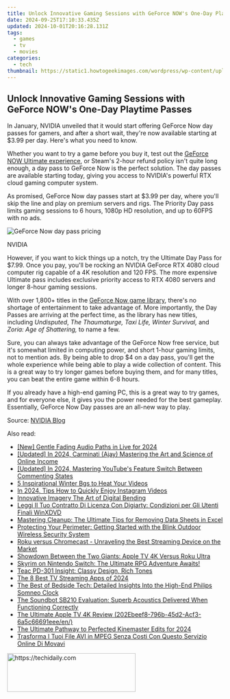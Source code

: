 ```yaml
---
title: Unlock Innovative Gaming Sessions with GeForce NOW's One-Day Playtime Passes
date: 2024-09-25T17:10:33.435Z
updated: 2024-10-01T20:16:28.131Z
tags:
  - games
  - tv
  - movies
categories:
  - tech
thumbnail: https://static1.howtogeekimages.com/wordpress/wp-content/uploads/2022/08/NVIDIA-GeForce-Now-logo-at-CES-2023.jpg
---
```


## Unlock Innovative Gaming Sessions with GeForce NOW's One-Day Playtime Passes

In January, NVIDIA unveiled that it would start offering GeForce Now day passes for gamers, and after a short wait, they're now available starting at $3.99 per day. Here's what you need to know.

 Whether you want to try a game before you buy it, test out the [GeForce NOW Ultimate experience](https://instagram-video-recordings.techidaily.com/new-instagram-showcase-video-reversal-techniques-for-2024/), or Steam's 2-hour refund policy isn't quite long enough, a day pass to GeForce Now is the perfect solution. The day passes are available starting today, giving you access to NVIDIA's powerful RTX cloud gaming computer system.

 As promised, GeForce Now day passes start at $3.99 per day, where you'll skip the line and play on premium servers and rigs. The Priority Day pass limits gaming sessions to 6 hours, 1080p HD resolution, and up to 60FPS with no ads.

![GeForce Now day pass pricing](https://static1.howtogeekimages.com/wordpress/wp-content/uploads/2024/03/geforce-now-day-pass.jpg) 

NVIDIA

 However, if you want to kick things up a notch, try the Ultimate Day Pass for $7.99\. Once you pay, you'll be rocking an NVIDIA GeForce RTX 4080 cloud computer rig capable of a 4K resolution and 120 FPS. The more expensive Ultimate pass includes exclusive priority access to RTX 4080 servers and longer 8-hour gaming sessions.

 With over 1,800+ titles in the [GeForce Now game library](https://www.nvidia.com/en-us/geforce-now/games/), there's no shortage of entertainment to take advantage of. More importantly, the Day Passes are arriving at the perfect time, as the library has new titles, including _Undisputed_, _The Thaumaturge, Taxi Life, Winter Survival,_ and _Zoria: Age of Shattering,_ to name a few. 

 Sure, you can always take advantage of the GeForce Now free service, but it's somewhat limited in computing power, and short 1-hour gaming limits, not to mention ads. By being able to drop $4 on a day pass, you'll get the whole experience while being able to play a wide collection of content. This is a great way to try longer games before buying them, and for many titles, you can beat the entire game within 6-8 hours.

 If you already have a high-end gaming PC, this is a great way to try games, and for everyone else, it gives you the power needed for the best gameplay. Essentially, GeForce Now Day passes are an all-new way to play.

 Source: [NVIDIA Blog](https://blogs.nvidia.com/blog/geforce-now-thursday-day-pass-cygames/)

<ins class="adsbygoogle"
     style="display:block"
     data-ad-format="autorelaxed"
     data-ad-client="ca-pub-7571918770474297"
     data-ad-slot="1223367746"></ins>

<ins class="adsbygoogle"
     style="display:block"
     data-ad-client="ca-pub-7571918770474297"
     data-ad-slot="8358498916"
     data-ad-format="auto"
     data-full-width-responsive="true"></ins>

<span class="atpl-alsoreadstyle">Also read:</span>
<div><ul>
<li><a href="https://article-tips.techidaily.com/new-gentle-fading-audio-paths-in-live-for-2024/"><u>[New] Gentle Fading Audio Paths in Live for 2024</u></a></li>
<li><a href="https://facebook-record-videos.techidaily.com/updated-in-2024-carminati-ajay-mastering-the-art-and-science-of-online-income/"><u>[Updated] In 2024, Carminati (Ajay) Mastering the Art and Science of Online Income</u></a></li>
<li><a href="https://youtube-tips.techidaily.com/ed-in-2024-mastering-youtubes-feature-switch-between-commenting-states/"><u>[Updated] In 2024, Mastering YouTube's Feature Switch Between Commenting States</u></a></li>
<li><a href="https://youtube-tips.techidaily.com/pirational-winter-bgs-to-heat-your-videos/"><u>5 Inspirational Winter Bgs to Heat Your Videos</u></a></li>
<li><a href="https://instagram-videos.techidaily.com/in-2024-tips-how-to-quickly-enjoy-instagram-videos/"><u>In 2024, Tips How to Quickly Enjoy Instagram Videos</u></a></li>
<li><a href="https://extra-resources.techidaily.com/innovative-imagery-the-art-of-digital-bending/"><u>Innovative Imagery The Art of Digital Bending</u></a></li>
<li><a href="https://discover-exclusive.techidaily.com/leggi-il-tuo-contratto-di-licenza-con-digiarty-condizioni-per-gli-utenti-finali-winxdvd/"><u>Leggi Il Tuo Contratto Di Licenza Con Digiarty: Condizioni per Gli Utenti Finali WinXDVD</u></a></li>
<li><a href="https://win-able.techidaily.com/mastering-cleanup-the-ultimate-tips-for-removing-data-sheets-in-excel/"><u>Mastering Cleanup: The Ultimate Tips for Removing Data Sheets in Excel</u></a></li>
<li><a href="https://buynow-marvelous.techidaily.com/protecting-your-perimeter-getting-started-with-the-blink-outdoor-wireless-security-system/"><u>Protecting Your Perimeter: Getting Started with the Blink Outdoor Wireless Security System</u></a></li>
<li><a href="https://buynow-marvelous.techidaily.com/roku-versus-chromecast-unraveling-the-best-streaming-device-on-the-market/"><u>Roku versus Chromecast - Unraveling the Best Streaming Device on the Market</u></a></li>
<li><a href="https://buynow-marvelous.techidaily.com/showdown-between-the-two-giants-apple-tv-4k-versus-roku-ultra/"><u>Showdown Between the Two Giants: Apple TV 4K Versus Roku Ultra</u></a></li>
<li><a href="https://buynow-marvelous.techidaily.com/skyrim-on-nintendo-switch-the-ultimate-rpg-adventure-awaits/"><u>Skyrim on Nintendo Switch: The Ultimate RPG Adventure Awaits!</u></a></li>
<li><a href="https://buynow-marvelous.techidaily.com/teac-pd-301-insight-classy-design-rich-tones/"><u>Teac PD-301 Insight: Classy Design, Rich Tones</u></a></li>
<li><a href="https://buynow-marvelous.techidaily.com/the-8-best-tv-streaming-apps-of-2024/"><u>The 8 Best TV Streaming Apps of 2024</u></a></li>
<li><a href="https://buynow-marvelous.techidaily.com/the-best-of-bedside-tech-detailed-insights-into-the-high-end-philips-somneo-clock/"><u>The Best of Bedside Tech: Detailed Insights Into the High-End Philips Somneo Clock</u></a></li>
<li><a href="https://buynow-marvelous.techidaily.com/the-soundbot-sb210-evaluation-superb-acoustics-delivered-when-functioning-correctly/"><u>The Soundbot SB210 Evaluation: Superb Acoustics Delivered When Functioning Correctly</u></a></li>
<li><a href="https://buynow-marvelous.techidaily.com/the-ultimate-apple-tv-4k-review-202ebeef8-796b-45d2-acf3-6a5c66691eeeen/"><u>The Ultimate Apple TV 4K Review (202Ebeef8-796b-45d2-Acf3-6a5c66691eee/en/)</u></a></li>
<li><a href="https://article-helps.techidaily.com/the-ultimate-pathway-to-perfected-kinemaster-edits-for-2024/"><u>The Ultimate Pathway to Perfected Kinemaster Edits for 2024</u></a></li>
<li><a href="https://some-knowledge.techidaily.com/trasforma-i-tuoi-file-avi-in-mpeg-senza-costi-con-questo-servizio-online-di-movavi/"><u>Trasforma I Tuoi File AVI in MPEG Senza Costi Con Questo Servizio Online Di Movavi</u></a></li>
</ul></div>

<!-- affiliate ads begin -->
<a href="https://aligracehair.sjv.io/c/5597632/1880927/19272" target="_top" id="1880927">
  <img src="//a.impactradius-go.com/display-ad/19272-1880927" border="0" alt="https://techidaily.com" width="300" height="90"/>
</a>
<img height="0" width="0" src="https://aligracehair.sjv.io/i/5597632/1880927/19272" style="position:absolute;visibility:hidden;" border="0" />
<!-- affiliate ads end -->


